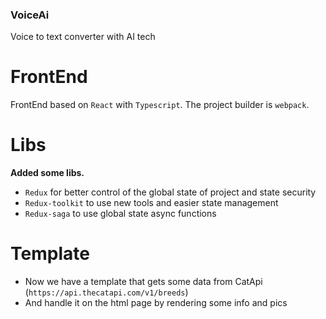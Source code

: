 ### VoiceAi
Voice to text converter with AI tech

# FrontEnd

FrontEnd based on `React` with `Typescript`. The project builder is `webpack`.

# Libs
**Added some libs.**
- `Redux` for better control of the global state of project and state security
- `Redux-toolkit` to use new tools and easier state management
- `Redux-saga` to use global state async functions

# Template
- Now we have a template that gets some data from CatApi (`https://api.thecatapi.com/v1/breeds`)
- And handle it on the html page by rendering some info and pics